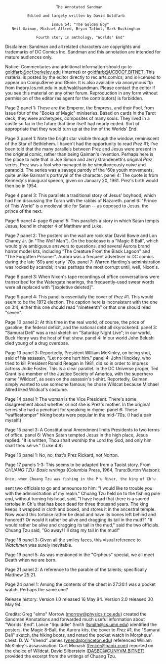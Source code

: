                           The Annotated Sandman

              Edited and largely written by David Goldfarb

                         Issue 54: "The Golden Boy"
       Neil Gaiman, Michael Allred, Bryan Talbot, Mark Buckingham

                  Fourth story in anthology, "Worlds' End"

Disclaimer:  Sandman and all related characters are copyrights and trademarks
of DC Comics Inc.  Sandman and this annotation are intended for mature
audiences only.

Notice:  Commentaries and additional information should go to
goldfarb@ocf.berkeley.edu (Internet) or goldfarb@UCBOCF.BITNET.  This material
is posted by the editor directly to rec.arts.comics, and is licensed
to appear on Compu$erve and GEnie.  It is also available via anonymous ftp
from theory.lcs.mit.edu in pub/wald/sandman.  Please contact the editor if you
see this material on any other forum.  Reproduction in any form without
permission of the editor (as agent for the contributors) is forbidden.

Page 2 panel 1: These are the Emperor, the Empress, and their Fool, from
issue four of the "Books of Magic" miniseries.  Based on cards in the Tarot
deck, they were archetypes, composites of many souls. They lived in a castle
so far in the future that time itself had nearly ended. Sort of appropriate 
that they would turn up at the Inn of the Worlds' End.

Page 3 panel 1: Note the bright star visible through the window, reminiscent
of the Star of Bethlehem. I haven't had the opportunity to read _Prez_ #1;
I've been told that the many parallels between Prez and Jesus were present
in the original comic, rather than being Gaiman's invention.
	Perhaps here is the place to note that in Joe Simon and
Jerry Grandenetti's original _Prez_ series, Prez was a fool who managed
to be simultaneously naive and paranoid. The series was a savage parody
of the '60s youth movements, quite unlike Gaiman's portrayal of the
character.
           panel 4: The quote is from Kennedy's inaugural speech, given on
January 20, 1961. Prez's birth would then be in 1954.

Page 4 panel 3: This parallels a traditional story of Jesus' boyhood, which
had him discussing the Torah with the rabbis of Nazareth.
       	   panel 6: "Prince of This World" is a medieval title for Satan -- as
opposed to Jesus, the prince of the next.

Page 5 panel 4-page 6 panel 5: This parallels a story in which Satan tempts
Jesus, found in chapter 4 of Matthew and Luke.

Page 7 panel 2: The posters on the wall are rock star David Bowie and
Lon Chaney Jr. (in "The Wolf Man"). On the bookcase is a "Magic 8 Ball", which
would give ambiguous answers to questions, and several Aurora brand horror
model kits, including "The Creature From the Black Lagoon" and "The Forgotten
Prisoner". Aurora was a frequent advertiser in DC comics during the late
'60s and early '70s.
 	  panel 7: Warren Harding's administration was rocked by scandal; it
was perhaps the most corrupt until, well, Nixon's.

Page 8 panel 3: When Nixon's tape recordings of office conversations were
transcribed for the Watergate hearings, the frequently-used swear words
were all replaced with "[expletive deleted]".

Page 9 panel 4: This panel is essentially the cover of _Prez_ #1. This would
seem to be the 1972 election. The caption here is inconsistent with the one
on 3:4; either this one should read "nineteenth" or that one should read 
"seven".

Page 10 panel 2: At this time in the real world, of course, the price of 
gasoline, the federal deficit, and the national debt all skyrocketed.
        panel 3: "Samurai Deli" was a real sketch on "Saturday Night Live"; 
in our world, Buck Henry was the host of that show.
        panel 4: In our world John Belushi died young of a drug overdose.

Page 13 panel 3: Reportedly, President WIlliam McKinley, on being shot,
said of his assassin, "Let no one hurt him."
	    panel 4: John Hinckley, who tried to kill President Ronald Reagan
in 1981, did so in order to impress actress Jodie Foster. This is a clear
parallel. In the DC Universe proper, Ted Grant is a member of the Justice
Society of America, with the superhero name "Wildcat", as seen on the
assassin's t-shirt. Reportedly, Gaiman simply wanted to use someone famous;
he chose Wildcat because Michael Allred liked Wildcat's costume.

Page 14 panel 1: The woman is the Vice President. There's some disagreement
about whether or not she is Prez's mother. In the original series she had a 
penchant for speaking in rhyme.
             panel 6: These "wafflestomper" hiking boots were popular in the
mid-'70s. (I had a pair myself.)

Page 15 panel 3: A Constitutional Amendment limits Presidents to two terms
of office.
             panel 6: When Satan tempted Jesus in the high place, Jesus replied:
"It is written, Thou shalt worship the Lord thy God, and only him shalt thou
serve." (Luke 4:8)

Page 16 panel 1: No, no, that's Prez Rickard, not Norton.

Page 17 panels 1-3: This seems to be adapted from a Taoist story.
 From  _CHUANG TZU: Basic writings_ (Columbia Press, 1964, Trans:Burton Watson):

    Once, when Chuang Tzu was fishing in the P'u River, the king of Ch'u
  sent two officials to go and announce to him: "I would like to trouble
  you with the administration of my realm."
    Chuang Tzu held on to the fishing pole and, without turning his head,
  said, "I have heard that there is a sacred tortoise in Ch'u that has
  been dead for three thousand years. The king keeps it wrapped in cloth
  and boxed, and stores it in the ancestral temple. Now would this tortoise
  rather be dead and have its bones left behind and honored? Or would it
  rather be alive and dragging its tail in the mud?"
    "It would rather be alive and dragging its tail in the mud," said the
  two officials.
    Chuang Tzu said, "Go away! I'll drag my tail in the mud!"

Page 18 panel 3: Given all the smiley faces, this visual reference to _Watchmen_
was surely inevitable.

Page 19 panel 5: As was mentioned in the "Orpheus" special, we all meet Death
when we are born. 

Page 21 panel 2: A reference to the parable of the talents; specifically 
Matthew 25:21.

Page 24 panel 1: Among the contents of the chest in 27:20:1 was a pocket watch.
Perhaps the same one?

Release history:
Version 1.0 released 16 May 94.
Version 2.0 released 30 May 94.

Credits:
	Greg "elmo" Morrow (morrow@physics.rice.edu) created the Sandman
Annotations and forwarded much useful information about "Worlds' End".
	Lance "Squiddie" Smith (lsmith@cs.umn.edu) identified the posters,
the Magic 8-Ball, the Aurora kits, the cover to _Prez_ #1, the "Samurai Deli"
sketch, the hiking boots, and noted the pocket watch in Morpheus' chest.
	D. W. "Vnend" James (vnend@princeton.edu) referenced William McKinley's
assassination.
	Curt Monash (fencer@panix.com) reported on the choice of Wildcat.
	David Silberstein (DASBC@CUNYVM.BITNET) provided the excerpt from
the writings of Chuang Tzu.
